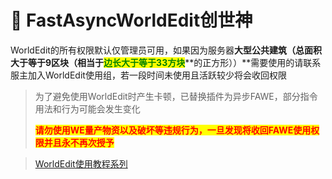 # 🍉 FastAsyncWorldEdit创世神

WorldEdit的所有权限默认仅管理员可用，如果因为服务器**大型公共建筑（总面积大于等于9区块（相当于**<mark style="color:green;">**边长大于等于33方块**</mark>**的正方形））**需要使用的请联系服主加入WorldEdit使用组，若一段时间未使用且活跃较少将会收回权限

> 为了避免使用WorldEdit时产生卡顿，已替换插件为异步FAWE，部分指令用法和行为可能会发生变化
>
> <mark style="color:red;">**请勿使用WE量产物资以及破坏等违规行为，一旦发现将收回FAWE使用权限并且永不再次授予**</mark>

> [WorldEdit使用教程系列](https://www.bilibili.com/list/731059?sid=453838\&spm\_id\_from=333.999.0.0\&desc=1\&oid=86971088\&bvid=BV1y7411H7oD)
